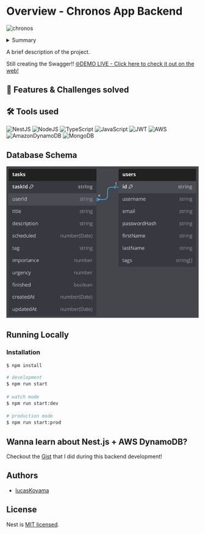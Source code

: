 # Overview - Chronos App Backend
![chronos](https://github.com/lucasKoyama/chronos-backend/assets/121680414/e691c055-47a2-4118-b28d-1fe742da7607)
<!--
Think of the STAR + Hero Journey description for the entire README:
1. Situation: begin with the situation, what it aims to solve, and what the common problem is.
2. Tasks: What were my responsibilities? What challenges were I responsible for?
3. Action: What did I do to solve the challenge?
4. Results: solutions developed, value brought to the company, and users.
-->
<!-- SITUATION / COMMON PROBLEM -->
<details>
  <summary>Summary</summary>

  1. [Overview](https://github.com/lucasKoyama/chronos-backend/blob/main/README.md#overview---chronos-app-backend)
  2. [Features & Challenges solved](https://github.com/lucasKoyama/chronos-backend/blob/main/README.md#-features--challenges-solved)
  3. [Tools used](https://github.com/lucasKoyama/chronos-backend/blob/main/README.md#%EF%B8%8F-tools-used)
  4. [Running Locally](https://github.com/lucasKoyama/chronos-backend/blob/main/README.md#running-the-app)
  5. [Wanna learn about Nest.js + AWS DynamoDB?]()
  6. [Authors](https://github.com/lucasKoyama/chronos-backend/blob/main/README.md#authors)
  7. [License](https://github.com/lucasKoyama/chronos-backend/blob/main/README.md#license)
</details>
<p>
  A brief description of the project.
</p>

Still creating the Swagger!!
<a href="https://chronos-backend.vercel.app/tasks">
🌐DEMO LIVE - Click here to check it out on the web!
</a>

## 📌 Features & Challenges solved
<!-- TASKS / CHALLENGES -->

## 🛠️ Tools used
<!-- ACTION -->
<!-- SKILL_BADGE/NAME: DESCRIPTION WHY IT WAS USED -->

![NestJS](https://img.shields.io/badge/nestjs-%23E0234E.svg?style=for-the-badge&logo=nestjs&logoColor=white)
![NodeJS](https://img.shields.io/badge/node.js-6DA55F?style=for-the-badge&logo=node.js&logoColor=white)
![TypeScript](https://img.shields.io/badge/typescript-%23007ACC.svg?style=for-the-badge&logo=typescript&logoColor=white)
![JavaScript](https://img.shields.io/badge/javascript-%23323330.svg?style=for-the-badge&logo=javascript&logoColor=%23F7DF1E)
![JWT](https://img.shields.io/badge/JWT-black?style=for-the-badge&logo=JSON%20web%20tokens)
![AWS](https://img.shields.io/badge/AWS-%23FF9900.svg?style=for-the-badge&logo=amazon-aws&logoColor=white)
![AmazonDynamoDB](https://img.shields.io/badge/Amazon%20DynamoDB-4053D6?style=for-the-badge&logo=Amazon%20DynamoDB&logoColor=white)
![MongoDB](https://img.shields.io/badge/MongoDB-%234ea94b.svg?style=for-the-badge&logo=mongodb&logoColor=white)


## Database Schema
![dbschema](https://github.com/lucasKoyama/chronos-backend/blob/main/database_schema.png)

## Running Locally

### Installation
```bash
$ npm install
```

```bash
# development
$ npm run start

# watch mode
$ npm run start:dev

# production mode
$ npm run start:prod
```

## Wanna learn about Nest.js + AWS DynamoDB?
Checkout the [Gist](https://gist.github.com/lucasKoyama/97c50dc2bfc98fd64922a3e37ccd811f) that I did during this backend development!

## Authors
- [lucasKoyama](https://lucaskoyama.dev/)

## License
Nest is [MIT licensed](LICENSE).
